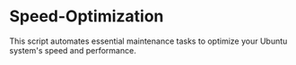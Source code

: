 # Speed-Optimization
This script automates essential maintenance tasks to optimize your Ubuntu system's speed and performance.
